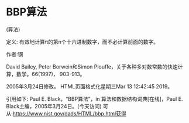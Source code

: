 # BBP算法


(算法)



定义:
有效地计算π的第n个十六进制数字，而不必计算前面的数字。


作者:钢


David Bailey, Peter Borwein和Simon Plouffe，关于各种多对数常数的快速计算，数学。66(1997)， 903-913。








2005年3月24日修改。
HTML页面格式化星期三Mar 13 12:42:45 2019。



引用如下:
Paul E. Black，“BBP算法”，in
算法和数据结构词典[在线]，Paul E. Black主编，2005年3月24日。(今天访问)
可从:https://www.nist.gov/dads/HTML/bbp.html获得